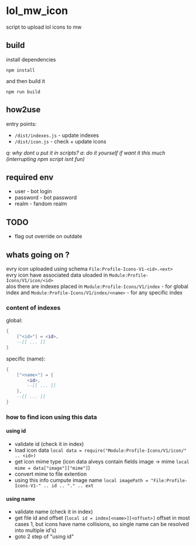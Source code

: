 # lol_mw_icon
script to upload lol icons to mw

## build
install dependencies
```
npm install
```
and then build it
```
npm run build
```

## how2use
entry points:
 - ```/dist/indexes.js``` - update indexes
 - ```/dist/icon.js``` - check + update icons

*q: why dont u put it in scripts? a: do it yourself if want it this much (interrupting npm script isnt fun)*

## required env
 - user - bot login
 - password - bot password
 - realm - fandom realm

## TODO
 - flag out override on outdate

## whats going on ?
evry icon uploaded using schema ```File:Profile-Icons-V1-<id>.<ext>```<br>
evry icon have associated data uloaded in ```Module:Profile-Icons/V1/icon/<id>```<br>
alos there are indexes placed in ```Module:Profile-Icons/V1/index``` - for global index and ```Module:Profile-Icons/V1/index/<name>``` - for any specific index
### content of indexes
global:
```lua
{
    ["<id>"] = <id>,
    --[[ ... ]]
}
```
specific (name):
```lua
{
    ["<name>"] = {
        <id>,
        --[[ ... ]]
    },
    --[[ ... ]]
}
```
### how to find icon using this data
#### using id
- validate id (check it in index)
- load icon data ```local data = require("Module:Profile-Icons/V1/icon/" .. <id>)```
- get icon mime type (icon data alveys contain fields image -> mime ```local mime = data["image"]["mime"]```)
- convert mime to file extention
- using this info cumpute image name ```local imagePath = "File:Profile-Icons-V1-" .. id .. "." .. ext```

#### using name
 - validate name (check it in index)
 - get file id and offset (```local id = index[<name>][<offset>]``` offset in most cases 1, but icons have name collisions, so single name can be resolved into multiple id's)
 - goto 2 step of "using id"
